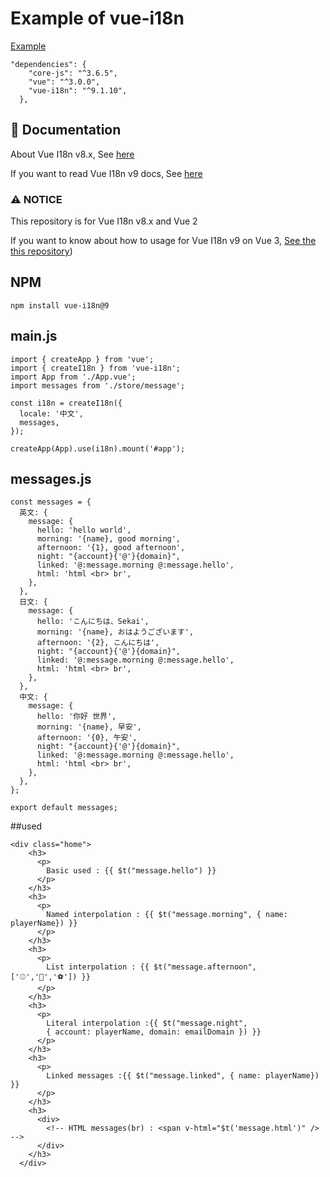 # Example of vue-i18n
[Example](https://crazwade.github.io/Vue-I18n-V9-Example/dist/)

```
"dependencies": {
    "core-js": "^3.6.5",
    "vue": "^3.0.0",
    "vue-i18n": "^9.1.10",
  },
```

## 📔 Documentation
About Vue I18n v8.x, See [here](https://kazupon.github.io/vue-i18n/)

If you want to read Vue I18n v9 docs, See [here](https://vue-i18n.intlify.dev/)

### ⚠️ NOTICE
This repository is for Vue I18n v8.x and Vue 2

If you want to know about how to usage for Vue I18n v9 on Vue 3, [See the this repository](https://github.com/intlify/vue-i18n-next))

## NPM
```
npm install vue-i18n@9
```

## main.js
```
import { createApp } from 'vue';
import { createI18n } from 'vue-i18n';
import App from './App.vue';
import messages from './store/message';

const i18n = createI18n({
  locale: '中文',
  messages,
});

createApp(App).use(i18n).mount('#app');
```

## messages.js
```
const messages = {
  英文: {
    message: {
      hello: 'hello world',
      morning: '{name}, good morning',
      afternoon: '{1}, good afternoon',
      night: "{account}{'@'}{domain}",
      linked: '@:message.morning @:message.hello',
      html: 'html <br> br',
    },
  },
  日文: {
    message: {
      hello: 'こんにちは、Sekai',
      morning: '{name}, おはようございます',
      afternoon: '{2}, こんにちは',
      night: "{account}{'@'}{domain}",
      linked: '@:message.morning @:message.hello',
      html: 'html <br> br',
    },
  },
  中文: {
    message: {
      hello: '你好 世界',
      morning: '{name}, 早安',
      afternoon: '{0}, 午安',
      night: "{account}{'@'}{domain}",
      linked: '@:message.morning @:message.hello',
      html: 'html <br> br',
    },
  },
};

export default messages;
```

##used
```
<div class="home">
    <h3>
      <p>
        Basic used : {{ $t("message.hello") }}
      </p>
    </h3>
    <h3>
      <p>
        Named interpolation : {{ $t("message.morning", { name: playerName}) }}
      </p>
    </h3>
    <h3>
      <p>
        List interpolation : {{ $t("message.afternoon", ['⚾️','🏀','⚽️']) }}
      </p>
    </h3>
    <h3>
      <p>
        Literal interpolation :{{ $t("message.night",
        { account: playerName, domain: emailDomain }) }}
      </p>
    </h3>
    <h3>
      <p>
        Linked messages :{{ $t("message.linked", { name: playerName}) }}
      </p>
    </h3>
    <h3>
      <div>
        <!-- HTML messages(br) : <span v-html="$t('message.html')" /> -->
      </div>
    </h3>
  </div>
  ```
